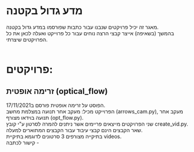 # מדע גדול בקטנה

מאגר זה יכיל פרויקטים שנבנו עבור כתבות שפורסמו במדע גדול בקטנה.<br>
בהמשך (בשאיפה) אייצר קבצי הרצה נוחים עבור כל פרוייקט ואעלה לכאן את כל הפרויקטים שיצרתי.<br><br>

# פרויקטים:<br>
## זרימה אופטית (optical_flow)<br>
הפוסט על זרימה אופטית פורסם ב17/11/2021.<br>
הפרוייקט מכיל: מעקב אחר תנועה במצלמת מחשב (arrows_cam.py), מעקב אחר תנועה בוידאו מצורף (opt_flow.py).<br>
שני הפרויקטים מייצאים פריימים אשר ניתנים להמרה לסרטון ע"י קובץ create_vid.py.<br>
שאר הקבצים הינם קבצי עיבוד עבור הקבצים המתוארים למעלה.<br>
בתיקייה מצורפים 3 סרטונים לדוגמא בתיקיית videos.<br>
קישור לכתבה -  
